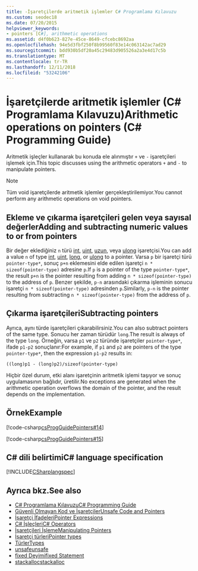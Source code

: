 ```yaml
---
title: -İşaretçilerde aritmetik işlemler C# Programlama Kılavuzu
ms.custom: seodec18
ms.date: 07/20/2015
helpviewer_keywords:
- pointers [C#], arithmetic operations
ms.assetid: d4f0b623-827e-45ce-8649-cfcebc8692aa
ms.openlocfilehash: 94e5d3fbf250f8b99560f83e14c063142ac7ad29
ms.sourcegitcommit: bdd930b5df20a45c29483d905526a2a3e4d17c5b
ms.translationtype: MT
ms.contentlocale: tr-TR
ms.lasthandoff: 12/11/2018
ms.locfileid: "53242106"
---
```

# <a name="arithmetic-operations-on-pointers-c-programming-guide"></a><span data-ttu-id="2f011-102">İşaretçilerde aritmetik işlemler (C# Programlama Kılavuzu)</span><span class="sxs-lookup"><span data-stu-id="2f011-102">Arithmetic operations on pointers (C# Programming Guide)</span></span>
<span data-ttu-id="2f011-103">Aritmetik işleçler kullanarak bu konuda ele alınmıştır `+` ve `-` işaretçileri işlemek için.</span><span class="sxs-lookup"><span data-stu-id="2f011-103">This topic discusses using the arithmetic operators `+` and `-` to manipulate pointers.</span></span>  
  
> [!NOTE]
>  <span data-ttu-id="2f011-104">Tüm void işaretçilerde aritmetik işlemler gerçekleştirilemiyor.</span><span class="sxs-lookup"><span data-stu-id="2f011-104">You cannot perform any arithmetic operations on void pointers.</span></span>  
  
## <a name="adding-and-subtracting-numeric-values-to-or-from-pointers"></a><span data-ttu-id="2f011-105">Ekleme ve çıkarma işaretçileri gelen veya sayısal değerler</span><span class="sxs-lookup"><span data-stu-id="2f011-105">Adding and subtracting numeric values to or from pointers</span></span>  
 <span data-ttu-id="2f011-106">Bir değer eklediğiniz `n` türü [int](../../../csharp/language-reference/keywords/int.md), [uint](../../../csharp/language-reference/keywords/uint.md), [uzun](../../../csharp/language-reference/keywords/long.md), veya [ulong](../../../csharp/language-reference/keywords/ulong.md) işaretçisi.</span><span class="sxs-lookup"><span data-stu-id="2f011-106">You can add a value `n` of type [int](../../../csharp/language-reference/keywords/int.md), [uint](../../../csharp/language-reference/keywords/uint.md), [long](../../../csharp/language-reference/keywords/long.md), or [ulong](../../../csharp/language-reference/keywords/ulong.md) to a pointer.</span></span> <span data-ttu-id="2f011-107">Varsa `p` bir işaretçi türü `pointer-type*`, sonuç `p+n` eklemesini elde edilen işaretçi `n * sizeof(pointer-type)` adresine `p`.</span><span class="sxs-lookup"><span data-stu-id="2f011-107">If `p` is a pointer of the type `pointer-type*`, the result `p+n` is the pointer resulting from adding `n * sizeof(pointer-type)` to the address of `p`.</span></span> <span data-ttu-id="2f011-108">Benzer şekilde, `p-n` arasındaki çıkarma işleminin sonucu işaretçi `n * sizeof(pointer-type)` adresinden `p`.</span><span class="sxs-lookup"><span data-stu-id="2f011-108">Similarly, `p-n` is the pointer resulting from subtracting `n * sizeof(pointer-type)` from the address of `p`.</span></span>  
  
## <a name="subtracting-pointers"></a><span data-ttu-id="2f011-109">Çıkarma işaretçileri</span><span class="sxs-lookup"><span data-stu-id="2f011-109">Subtracting pointers</span></span>  
 <span data-ttu-id="2f011-110">Ayrıca, aynı türde işaretçileri çıkarabilirsiniz.</span><span class="sxs-lookup"><span data-stu-id="2f011-110">You can also subtract pointers of the same type.</span></span> <span data-ttu-id="2f011-111">Sonucu her zaman türüdür `long`.</span><span class="sxs-lookup"><span data-stu-id="2f011-111">The result is always of the type `long`.</span></span> <span data-ttu-id="2f011-112">Örneğin, varsa `p1` ve `p2` türünde işaretçiler `pointer-type*`, ifade `p1-p2` sonuçlanır:</span><span class="sxs-lookup"><span data-stu-id="2f011-112">For example, if `p1` and `p2` are pointers of the type `pointer-type*`, then the expression `p1-p2` results in:</span></span>  
  
 `((long)p1 - (long)p2)/sizeof(pointer-type)`  
  
 <span data-ttu-id="2f011-113">Hiçbir özel durum, etki alanı işaretçinin aritmetik işlemi taşıyor ve sonuç uygulamasının bağlıdır, üretilir.</span><span class="sxs-lookup"><span data-stu-id="2f011-113">No exceptions are generated when the arithmetic operation overflows the domain of the pointer, and the result depends on the implementation.</span></span>  
  
## <a name="example"></a><span data-ttu-id="2f011-114">Örnek</span><span class="sxs-lookup"><span data-stu-id="2f011-114">Example</span></span>  
 [!code-csharp[csProgGuidePointers#14](../../../csharp/programming-guide/unsafe-code-pointers/codesnippet/CSharp/arithmetic-operations-on-pointers_1.cs)]  
  
 [!code-csharp[csProgGuidePointers#15](../../../csharp/programming-guide/unsafe-code-pointers/codesnippet/CSharp/arithmetic-operations-on-pointers_2.cs)]  
  
## <a name="c-language-specification"></a><span data-ttu-id="2f011-115">C# dili belirtimi</span><span class="sxs-lookup"><span data-stu-id="2f011-115">C# language specification</span></span>  
 [!INCLUDE[CSharplangspec](~/includes/csharplangspec-md.md)]  
  
## <a name="see-also"></a><span data-ttu-id="2f011-116">Ayrıca bkz.</span><span class="sxs-lookup"><span data-stu-id="2f011-116">See also</span></span>

- [<span data-ttu-id="2f011-117">C# Programlama Kılavuzu</span><span class="sxs-lookup"><span data-stu-id="2f011-117">C# Programming Guide</span></span>](../../../csharp/programming-guide/index.md)  
- [<span data-ttu-id="2f011-118">Güvenli Olmayan Kod ve İşaretçiler</span><span class="sxs-lookup"><span data-stu-id="2f011-118">Unsafe Code and Pointers</span></span>](../../../csharp/programming-guide/unsafe-code-pointers/index.md)  
- [<span data-ttu-id="2f011-119">İşaretçi İfadeleri</span><span class="sxs-lookup"><span data-stu-id="2f011-119">Pointer Expressions</span></span>](../../../csharp/programming-guide/unsafe-code-pointers/pointer-expressions.md)  
- [<span data-ttu-id="2f011-120">C# İşleçleri</span><span class="sxs-lookup"><span data-stu-id="2f011-120">C# Operators</span></span>](../../../csharp/language-reference/operators/index.md)  
- [<span data-ttu-id="2f011-121">İşaretçileri İşleme</span><span class="sxs-lookup"><span data-stu-id="2f011-121">Manipulating Pointers</span></span>](../../../csharp/programming-guide/unsafe-code-pointers/manipulating-pointers.md)  
- [<span data-ttu-id="2f011-122">İşaretçi türleri</span><span class="sxs-lookup"><span data-stu-id="2f011-122">Pointer types</span></span>](../../../csharp/programming-guide/unsafe-code-pointers/pointer-types.md)  
- [<span data-ttu-id="2f011-123">Türler</span><span class="sxs-lookup"><span data-stu-id="2f011-123">Types</span></span>](../../../csharp/language-reference/keywords/types.md)  
- [<span data-ttu-id="2f011-124">unsafe</span><span class="sxs-lookup"><span data-stu-id="2f011-124">unsafe</span></span>](../../../csharp/language-reference/keywords/unsafe.md)  
- [<span data-ttu-id="2f011-125">fixed Deyimi</span><span class="sxs-lookup"><span data-stu-id="2f011-125">fixed Statement</span></span>](../../../csharp/language-reference/keywords/fixed-statement.md)  
- [<span data-ttu-id="2f011-126">stackalloc</span><span class="sxs-lookup"><span data-stu-id="2f011-126">stackalloc</span></span>](../../../csharp/language-reference/keywords/stackalloc.md)
